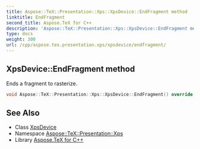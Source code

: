 ```yaml
---
title: Aspose::TeX::Presentation::Xps::XpsDevice::EndFragment method
linktitle: EndFragment
second_title: Aspose.TeX for C++
description: 'Aspose::TeX::Presentation::Xps::XpsDevice::EndFragment method. Ends a fragment to rasterize in C++.'
type: docs
weight: 300
url: /cpp/aspose.tex.presentation.xps/xpsdevice/endfragment/
---
```

## XpsDevice::EndFragment method


Ends a fragment to rasterize.

```cpp
void Aspose::TeX::Presentation::Xps::XpsDevice::EndFragment() override
```

## See Also

* Class [XpsDevice](../)
* Namespace [Aspose::TeX::Presentation::Xps](../../)
* Library [Aspose.TeX for C++](../../../)
